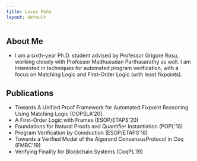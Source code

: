 ```yaml
---
title: Lucas Peña
layout: default
---
```


## About Me

- I am a sixth-year Ph.D. student advised by Professor Grigore Rosu, working closely with Professor Madhusudan Parthasarathy as well. I am interested in techniques for automated program verification, with a focus on Matching Logic and First-Order Logic (with least fixpoints). 

## Publications

- Towards A Unified Proof Framework for Automated Fixpoint Reasoning Using Matching Logic (OOPSLA'20)
- A First-Order Logic with Frames (ESOP/ETAPS'20)
- Foundations for Natural Proofs and Quantifier Instantiation (POPL'18)
- Program Verification by Coinduction (ESOP/ETAPS'18)
- Towards a Verified Model of the Algorand ConsensusProtocol in Coq (FMBC'19)
- Verifying Finality for Blockchain Systems (CoqPL'19)

